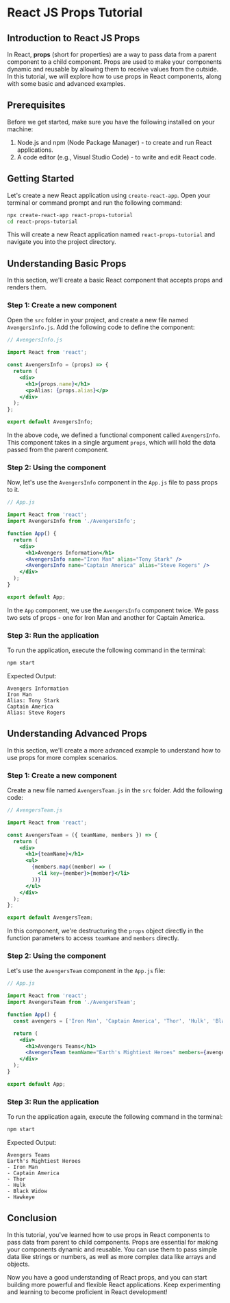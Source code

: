 # React JS Props Tutorial

## Introduction to React JS Props

In React, **props** (short for properties) are a way to pass data from a parent component to a child component. Props are used to make your components dynamic and reusable by allowing them to receive values from the outside. In this tutorial, we will explore how to use props in React components, along with some basic and advanced examples.

## Prerequisites

Before we get started, make sure you have the following installed on your machine:

1. Node.js and npm (Node Package Manager) - to create and run React applications.
2. A code editor (e.g., Visual Studio Code) - to write and edit React code.

## Getting Started

Let's create a new React application using `create-react-app`. Open your terminal or command prompt and run the following command:

```bash
npx create-react-app react-props-tutorial
cd react-props-tutorial
```

This will create a new React application named `react-props-tutorial` and navigate you into the project directory.

## Understanding Basic Props

In this section, we'll create a basic React component that accepts props and renders them.

### Step 1: Create a new component

Open the `src` folder in your project, and create a new file named `AvengersInfo.js`. Add the following code to define the component:

```jsx
// AvengersInfo.js

import React from 'react';

const AvengersInfo = (props) => {
  return (
    <div>
      <h1>{props.name}</h1>
      <p>Alias: {props.alias}</p>
    </div>
  );
};

export default AvengersInfo;
```

In the above code, we defined a functional component called `AvengersInfo`. This component takes in a single argument `props`, which will hold the data passed from the parent component.

### Step 2: Using the component

Now, let's use the `AvengersInfo` component in the `App.js` file to pass props to it.

```jsx
// App.js

import React from 'react';
import AvengersInfo from './AvengersInfo';

function App() {
  return (
    <div>
      <h1>Avengers Information</h1>
      <AvengersInfo name="Iron Man" alias="Tony Stark" />
      <AvengersInfo name="Captain America" alias="Steve Rogers" />
    </div>
  );
}

export default App;
```

In the `App` component, we use the `AvengersInfo` component twice. We pass two sets of props - one for Iron Man and another for Captain America.

### Step 3: Run the application

To run the application, execute the following command in the terminal:

```bash
npm start
```

Expected Output:
```
Avengers Information
Iron Man
Alias: Tony Stark
Captain America
Alias: Steve Rogers
```

## Understanding Advanced Props

In this section, we'll create a more advanced example to understand how to use props for more complex scenarios.

### Step 1: Create a new component

Create a new file named `AvengersTeam.js` in the `src` folder. Add the following code:

```jsx
// AvengersTeam.js

import React from 'react';

const AvengersTeam = ({ teamName, members }) => {
  return (
    <div>
      <h1>{teamName}</h1>
      <ul>
        {members.map((member) => (
          <li key={member}>{member}</li>
        ))}
      </ul>
    </div>
  );
};

export default AvengersTeam;
```

In this component, we're destructuring the `props` object directly in the function parameters to access `teamName` and `members` directly.

### Step 2: Using the component

Let's use the `AvengersTeam` component in the `App.js` file:

```jsx
// App.js

import React from 'react';
import AvengersTeam from './AvengersTeam';

function App() {
  const avengers = ['Iron Man', 'Captain America', 'Thor', 'Hulk', 'Black Widow', 'Hawkeye'];

  return (
    <div>
      <h1>Avengers Teams</h1>
      <AvengersTeam teamName="Earth's Mightiest Heroes" members={avengers} />
    </div>
  );
}

export default App;
```

### Step 3: Run the application

To run the application again, execute the following command in the terminal:

```bash
npm start
```

Expected Output:
```
Avengers Teams
Earth's Mightiest Heroes
- Iron Man
- Captain America
- Thor
- Hulk
- Black Widow
- Hawkeye
```

## Conclusion

In this tutorial, you've learned how to use props in React components to pass data from parent to child components. Props are essential for making your components dynamic and reusable. You can use them to pass simple data like strings or numbers, as well as more complex data like arrays and objects.

Now you have a good understanding of React props, and you can start building more powerful and flexible React applications. Keep experimenting and learning to become proficient in React development!